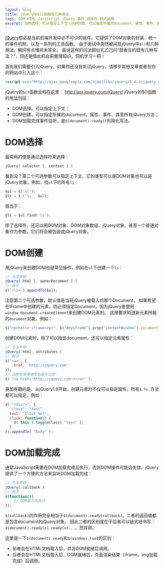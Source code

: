 ```yaml
---
layout: blog
title: jQuery中$()函数有几种用法
tags: DOM HTML JavaScript jQuery 事件 选择符 链式调用
excerpt: DOM选择，可以指定上下文；DOM创建，可以指定所属的document、属性、事件、甚至所有jQuery方法；DOM加载完成事件监听，是`$(document).ready()`的简化写法。
---
```


[jQuery][jquery]想必是当前前端开发中必不可少的组件。它提供了DOM对象的封装、统一的事件机制、以及一系列的工具函数。
由于面试中突然被问及jQuery中`$()`有几种用法，瞬间有点懵并未答全。
虽说这样的问法颇似孔乙己问“茴香豆的茴有几种写法？”，但还是借此机会来整理知识，伺机学习一把！

首先我们需要引入jQuery，如果你还没有听过jQuery，请移步其他文章或者在你的网站中引入这个：

```html
<script src="http://ajax.googleapis.com/ajax/libs/jquery/1.4.4/jquery.min.js"></script>
```

jQuery的`$()`函数文档在这里： http://api.jquery.com/jQuery/
jQuery的$()函数的用法包括：

* DOM选择，可以指定上下文；
* DOM创建，可以指定所属的document、属性、事件、甚至所有jQuery方法；
* DOM加载完成事件监听，是`$(document).ready()`的简化写法。

# DOM选择

最常用的便是通过选择符来选择：

```javascript
jQuery( selector [, context ] )
```

看到没？第二个可选参数可以指定上下文，它的类型可以是DOM对象也可以是jQuery对象。例如，找`ul`下的所有`li`：

```javascript
$ul = $('ul');
$li = $.('li', $ul);
```

相当于：

```javascript
$li = $ul.find('li');
```

除了选择符，还可以用DOM对象、DOM对象数组、jQuery对象、甚至一个普通对象作为参数。它们将会被包装成jQuery对象。

<!--more-->

# DOM创建

用jQuery来创建DOM也是常见操作，例如在`ul`下创建一个`li`：

```javascript
// 方法声明
jQuery( html [, ownerDocument ] )
// 例子
$('<li>').appendTo($ul);
```

注意第二个可选参数，默认值是当前jQuery被载入的那个Document。
如果希望在IFrame中创建的元素，则必须指定Document，因为jQuery是使用`window.document.createElement`来创建DOM元素的。
这里要求知道新元素所属的`document`对象。例如：

```javascript
$("<p>hello iframe</p>", $("#myiframe").prop("contentWindow").document)
```

创建DOM元素时，除了可以指定document，还可以指定元素属性：

```javascript
// 方法声明
jQuery( html, attributes )
// 例子
$('<a>', {
    href: 'http://jquery.com'
});
// 当然你笨笨地写也是可以的：
$( "<a href='http://jquery.com'></a>" );
```

更加有趣的是，从jQuery1.8开始，创建元素时不仅可以指定属性，所有`$.fn.`方法都可以指定，例如：

```javascript
$( "<div/>", {
  "class": "test",
  text: "Click me!",
  click: function() {
    $( this ).toggleClass( "test" );
  }
}).appendTo( "body" );
```

# DOM加载完成

通常JavaScript需要在DOM加载完成后执行，否则DOM操作可能会失效。jQuery提供了一个方便的方法来监听DOM加载完成：

```javascript
// 方法声明
jQuery( callback )
// 例子
$(function(){
    // DOM载入后执行
});
```

`$(callback)`的作用完全相当于`$(document).ready(callback)`。二者的返回值都是包含document的jQuery对象。
因此二者的区别就在于后者可以链式地书写：`$(document).ready(x).ready(x)...`。然并卵。

这里提一下`$(document).ready`和`$(window).load`的区别：

* 前者会在HTML文档载入后，并且DOM就绪后调用。
* 后者会在HTML文档载入后，DOM就绪后，页面渲染结束（iframe、img加载完成）后调用。

[jquery]: http://api.jquery.com/
